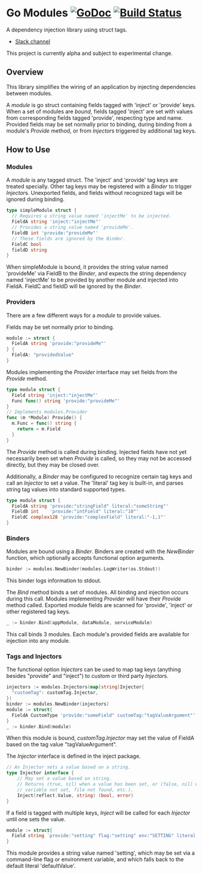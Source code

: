 # Go Modules [![GoDoc](https://godoc.org/github.com/go-modules/modules?status.svg)](https://godoc.org/github.com/go-modules/modules) [![Build Status](https://travis-ci.org/go-modules/modules.svg)](https://travis-ci.org/go-modules/modules)
A dependency injection library using struct tags.

- [Slack channel](https://gophers.slack.com/messages/go-modules/)

This project is currently alpha and subject to experimental change.

## Overview
This library simplifies the wiring of an application by injecting dependencies between modules.

A *module* is go struct containing fields tagged with 'inject' or 'provide' keys. When a set of modules are
*bound*, fields tagged 'inject' are set with values from corresponding fields tagged 'provide', respecting type and
 name. Provided fields may be set normally prior to binding, during binding from a module's *Provide* method, or from
 *Injector*s triggered by additional tag keys.

## How to Use

### Modules
A *module* is any tagged struct. The 'inject' and 'provide' tag keys are treated specially. Other tag keys may be
registered with a *Binder* to trigger *Injector*s. Unexported fields, and fields without recognized tags will be
ignored during binding.
```go
type simpleModule struct {
  // Requires a string value named 'injectMe' to be injected.
  FieldA string 'inject:"injectMe"'
  // Provides a string value named 'provideMe'.
  FieldB int 'provide:"provideMe"'
  // These fields are ignored by the Binder.
  FieldC bool
  fieldD string
}
```
When simpleModule is bound, it provides the string value named 'provideMe' via FieldB to the *Binder*, and expects the
string dependency named 'injectMe' to be provided by another module and injected into FieldA. FieldC and fieldD will be
ignored by the *Binder*.


### Providers
There are a few different ways for a *module* to provide values.

Fields may be set normally prior to binding.
```go
module := struct {
  FieldA string 'provide:"provideMe"'
} {
  FieldA: "providedValue"
}
```

Modules implementing the *Provider* interface may set fields from the *Provide* method.
```go
type module struct {
  Field string 'inject:"injectMe"'
  Func func() string 'provide:"provideMe"'
}
// Implements modules.Provider
func (m *Module) Provide() {
  m.Func = func() string {
    return = m.Field
  }
}
```
The *Provide* method is called during binding. Injected fields have not yet necessarily been set when *Provide* is
called, so they may not be accessed directly, but they may be closed over.

Additionally, a *Binder* may be configured to recognize certain tag keys and call an *Injector* to set a value.
The 'literal' tag key is built-in, and parses string tag values into standard supported types.
```go
type module struct {
  FieldA string 'provide:"stringField" literal:"someString"'
  FieldB int    'provide:"intField" literal:"10"'
  FieldC complex128 'provide:"complexField" literal:"-1,1"'
}
```

### Binders
Modules are bound using a *Binder*. Binders are created with the *NewBinder* function, which optionally
accepts functional option arguments.
```go
binder := modules.NewBinder(modules.LogWriter(os.Stdout))
```
This binder logs information to stdout.

The *Bind* method binds a set of modules. All binding and injection occurs during this call. Modules implementing
*Provider* will have their *Provide* method called. Exported module fields are scanned for 'provide', 'inject' or other
registered tag keys.
```go
_ := binder.Bind(appModule, dataModule, serviceModule)
```
This call binds 3 modules. Each module's provided fields are available for injection into any module.


### Tags and Injectors
The functional option *Injectors* can be used to map tag keys (anything besides "provide" and "inject") to custom or
third party *Injector*s.
```go
injectors := modules.Injectors(map[string]Injector{
  "customTag": customTag.Injector,
})
binder := modules.NewBinder(injectors)
module := struct{
  FieldA CustomType 'provide:"someField" customTag:"tagValueArgument"'
}
_ := binder.Bind(module)
```
When this module is bound, *customTag.Injector* may set the value of FieldA based on the tag value "tagValueArgument".

The *Injector* interface is defined in the inject package.
```go
// An Injector sets a value based on a string.
type Injector interface {
	// May set a value based on string.
	// Returns (true, nil) when a value has been set, or (false, nil) when a value has not been set (e.g. environment
	// variable not set, file not found, etc.).
	Inject(reflect.Value, string) (bool, error)
}
```

If a field is tagged with multiple keys, *Inject* will be called for each *Injector* until one sets the value.
```go
module := struct{
  Field string `provide:"setting" flag:"setting" env:"SETTING" literal:"defaultValue"`
}
```
This module provides a string value named 'setting', which may be set via a command-line flag or environment variable,
and which falls back to the default literal 'defaultValue'.